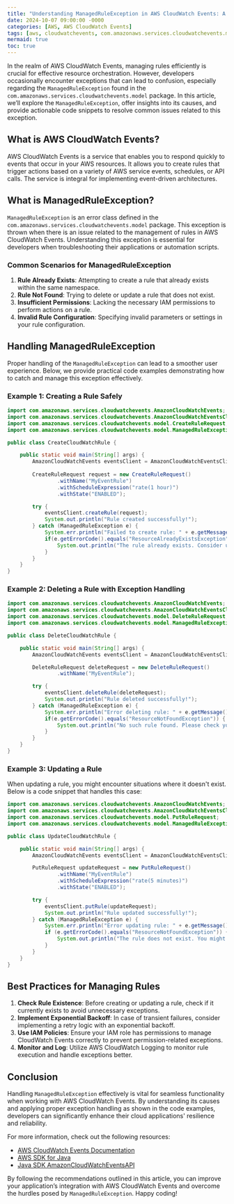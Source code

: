```yaml
---
title: "Understanding ManagedRuleException in AWS CloudWatch Events: A Deep Dive"
date: 2024-10-07 09:00:00 -0000
categories: [AWS, AWS CloudWatch Events]
tags: [aws, cloudwatchevents, com.amazonaws.services.cloudwatchevents.model]
mermaid: true
toc: true
---
```



In the realm of AWS CloudWatch Events, managing rules efficiently is crucial for effective resource orchestration. However, developers occasionally encounter exceptions that can lead to confusion, especially regarding the `ManagedRuleException` found in the `com.amazonaws.services.cloudwatchevents.model` package. In this article, we’ll explore the `ManagedRuleException`, offer insights into its causes, and provide actionable code snippets to resolve common issues related to this exception.

## What is AWS CloudWatch Events?

AWS CloudWatch Events is a service that enables you to respond quickly to events that occur in your AWS resources. It allows you to create rules that trigger actions based on a variety of AWS service events, schedules, or API calls. The service is integral for implementing event-driven architectures.

## What is ManagedRuleException?

`ManagedRuleException` is an error class defined in the `com.amazonaws.services.cloudwatchevents.model` package. This exception is thrown when there is an issue related to the management of rules in AWS CloudWatch Events. Understanding this exception is essential for developers when troubleshooting their applications or automation scripts.

### Common Scenarios for ManagedRuleException

1. **Rule Already Exists**: Attempting to create a rule that already exists within the same namespace.
2. **Rule Not Found**: Trying to delete or update a rule that does not exist.
3. **Insufficient Permissions**: Lacking the necessary IAM permissions to perform actions on a rule.
4. **Invalid Rule Configuration**: Specifying invalid parameters or settings in your rule configuration.

## Handling ManagedRuleException

Proper handling of the `ManagedRuleException` can lead to a smoother user experience. Below, we provide practical code examples demonstrating how to catch and manage this exception effectively.

### Example 1: Creating a Rule Safely

```java
import com.amazonaws.services.cloudwatchevents.AmazonCloudWatchEvents;
import com.amazonaws.services.cloudwatchevents.AmazonCloudWatchEventsClientBuilder;
import com.amazonaws.services.cloudwatchevents.model.CreateRuleRequest;
import com.amazonaws.services.cloudwatchevents.model.ManagedRuleException;

public class CreateCloudWatchRule {

    public static void main(String[] args) {
        AmazonCloudWatchEvents eventsClient = AmazonCloudWatchEventsClientBuilder.defaultClient();
        
        CreateRuleRequest request = new CreateRuleRequest()
                .withName("MyEventRule")
                .withScheduleExpression("rate(1 hour)")
                .withState("ENABLED");

        try {
            eventsClient.createRule(request);
            System.out.println("Rule created successfully!");
        } catch (ManagedRuleException e) {
            System.err.println("Failed to create rule: " + e.getMessage());
            if(e.getErrorCode().equals("ResourceAlreadyExistsException")) {
                System.out.println("The rule already exists. Consider updating it instead.");
            }
        }
    }
}
```

### Example 2: Deleting a Rule with Exception Handling

```java
import com.amazonaws.services.cloudwatchevents.AmazonCloudWatchEvents;
import com.amazonaws.services.cloudwatchevents.AmazonCloudWatchEventsClientBuilder;
import com.amazonaws.services.cloudwatchevents.model.DeleteRuleRequest;
import com.amazonaws.services.cloudwatchevents.model.ManagedRuleException;

public class DeleteCloudWatchRule {

    public static void main(String[] args) {
        AmazonCloudWatchEvents eventsClient = AmazonCloudWatchEventsClientBuilder.defaultClient();

        DeleteRuleRequest deleteRequest = new DeleteRuleRequest()
                .withName("MyEventRule");

        try {
            eventsClient.deleteRule(deleteRequest);
            System.out.println("Rule deleted successfully!");
        } catch (ManagedRuleException e) {
            System.err.println("Error deleting rule: " + e.getMessage());
            if(e.getErrorCode().equals("ResourceNotFoundException")) {
                System.out.println("No such rule found. Please check your rule name.");
            }
        }
    }
}
```

### Example 3: Updating a Rule

When updating a rule, you might encounter situations where it doesn't exist. Below is a code snippet that handles this case:

```java
import com.amazonaws.services.cloudwatchevents.AmazonCloudWatchEvents;
import com.amazonaws.services.cloudwatchevents.AmazonCloudWatchEventsClientBuilder;
import com.amazonaws.services.cloudwatchevents.model.PutRuleRequest;
import com.amazonaws.services.cloudwatchevents.model.ManagedRuleException;

public class UpdateCloudWatchRule {

    public static void main(String[] args) {
        AmazonCloudWatchEvents eventsClient = AmazonCloudWatchEventsClientBuilder.defaultClient();

        PutRuleRequest updateRequest = new PutRuleRequest()
                .withName("MyEventRule")
                .withScheduleExpression("rate(5 minutes)")
                .withState("ENABLED");

        try {
            eventsClient.putRule(updateRequest);
            System.out.println("Rule updated successfully!");
        } catch (ManagedRuleException e) {
            System.err.println("Error updating rule: " + e.getMessage());
            if (e.getErrorCode().equals("ResourceNotFoundException")) {
                System.out.println("The rule does not exist. You might want to create it instead.");
            }
        }
    }
}
```

## Best Practices for Managing Rules

1. **Check Rule Existence**: Before creating or updating a rule, check if it currently exists to avoid unnecessary exceptions.
2. **Implement Exponential Backoff**: In case of transient failures, consider implementing a retry logic with an exponential backoff.
3. **Use IAM Policies**: Ensure your IAM role has permissions to manage CloudWatch Events correctly to prevent permission-related exceptions.
4. **Monitor and Log**: Utilize AWS CloudWatch Logging to monitor rule execution and handle exceptions better.

## Conclusion

Handling `ManagedRuleException` effectively is vital for seamless functionality when working with AWS CloudWatch Events. By understanding its causes and applying proper exception handling as shown in the code examples, developers can significantly enhance their cloud applications' resilience and reliability.

For more information, check out the following resources:
- [AWS CloudWatch Events Documentation](https://docs.aws.amazon.com/AmazonCloudWatch/latest/events/WhatIsCloudWatchEvents.html)
- [AWS SDK for Java](https://aws.amazon.com/sdk-for-java/)
- [Java SDK AmazonCloudWatchEventsAPI](https://docs.aws.amazon.com/AWSJavaSDK/latest/javadoc/com/amazonaws/services/cloudwatchevents/package-summary.html)

By following the recommendations outlined in this article, you can improve your application’s integration with AWS CloudWatch Events and overcome the hurdles posed by `ManagedRuleException`. Happy coding!